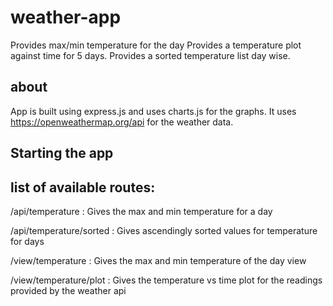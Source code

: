 # weather-app
Provides max/min temperature for the day
Provides a temperature plot against time for 5 days.
Provides a sorted temperature list day wise.

## about
App is built using express.js and uses charts.js for the graphs. 
It uses https://openweathermap.org/api for the weather data.

## Starting the app


## list of available routes:

/api/temperature          : Gives the max and min temperature for a day

/api/temperature/sorted   : Gives ascendingly sorted values for temperature for days

/view/temperature         : Gives the max and min temperature of the day view

/view/temperature/plot    : Gives the temperature vs time plot for the readings provided by the weather api
